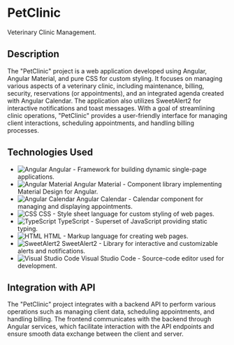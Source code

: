 # PetClinic

Veterinary Clinic Management.

## Description

The "PetClinic" project is a web application developed using Angular, Angular Material, and pure CSS for custom styling. It focuses on managing various aspects of a veterinary clinic, including maintenance, billing, security, reservations (or appointments), and an integrated agenda created with Angular Calendar. The application also utilizes SweetAlert2 for interactive notifications and toast messages. With a goal of streamlining clinic operations, "PetClinic" provides a user-friendly interface for managing client interactions, scheduling appointments, and handling billing processes.

## Technologies Used

- ![Angular](https://img.shields.io/badge/-Angular-E23237?style=flat-square&logo=angular&logoColor=white) Angular - Framework for building dynamic single-page applications.
- ![Angular Material](https://img.shields.io/badge/-Angular%20Material-00796B?style=flat-square&logo=angular&logoColor=white) Angular Material - Component library implementing Material Design for Angular.
- ![Angular Calendar](https://img.shields.io/badge/-Angular%20Calendar-007ACC?style=flat-square&logo=angular&logoColor=white) Angular Calendar - Calendar component for managing and displaying appointments.
- ![CSS](https://img.shields.io/badge/-CSS-1572B6?style=flat-square&logo=css3&logoColor=white) CSS - Style sheet language for custom styling of web pages.
- ![TypeScript](https://img.shields.io/badge/-TypeScript-3178C6?style=flat-square&logo=typescript&logoColor=white) TypeScript - Superset of JavaScript providing static typing.
- ![HTML](https://img.shields.io/badge/-HTML-E34F26?style=flat-square&logo=html5&logoColor=white) HTML - Markup language for creating web pages.
- ![SweetAlert2](https://img.shields.io/badge/-SweetAlert2-7C4DFF?style=flat-square&logo=sweetalert2&logoColor=white) SweetAlert2 - Library for interactive and customizable alerts and notifications.
- ![Visual Studio Code](https://img.shields.io/badge/-Visual%20Studio%20Code-007ACC?style=flat-square&logo=visual-studio-code&logoColor=white) Visual Studio Code - Source-code editor used for development.

## Integration with API

The "PetClinic" project integrates with a backend API to perform various operations such as managing client data, scheduling appointments, and handling billing. The frontend communicates with the backend through Angular services, which facilitate interaction with the API endpoints and ensure smooth data exchange between the client and server.
